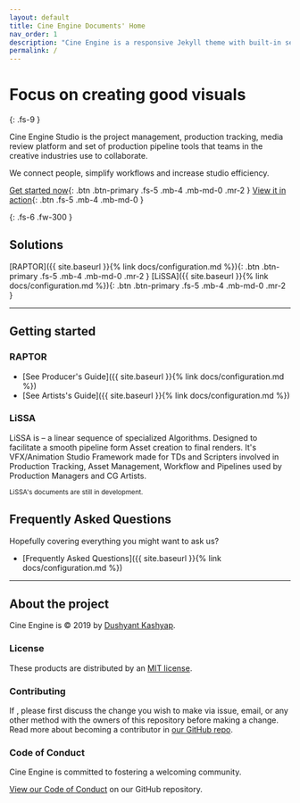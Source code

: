 ```yaml
---
layout: default
title: Cine Engine Documents' Home
nav_order: 1
description: "Cine Engine is a responsive Jekyll theme with built-in search that is easily customizable and hosted on GitHub Pages."
permalink: /
---
```


# Focus on creating good visuals
{: .fs-9 }

Cine Engine Studio is the project management, production tracking, media review platform and set of production pipeline tools that teams in the creative industries use to collaborate. 

We connect people, simplify workflows and increase studio efficiency.

[Get started now](#getting-started){: .btn .btn-primary .fs-5 .mb-4 .mb-md-0 .mr-2 } [View it in action](https://youtube.com/cineengine){: .btn .fs-5 .mb-4 .mb-md-0 }

{: .fs-6 .fw-300 }

## Solutions 

[RAPTOR]({{ site.baseurl }}{% link docs/configuration.md %}){: .btn .btn-primary .fs-5 .mb-4 .mb-md-0 .mr-2 } [LiSSA]({{ site.baseurl }}{% link docs/configuration.md %}){: .btn .btn-primary .fs-5 .mb-4 .mb-md-0 .mr-2 }

---

## Getting started

### RAPTOR


- [See Producer's Guide]({{ site.baseurl }}{% link docs/configuration.md %})
- [See Artists's Guide]({{ site.baseurl }}{% link docs/configuration.md %})

### LiSSA

LiSSA is – a linear sequence of specialized Algorithms. Designed to facilitate a smooth pipeline form Asset creation to final renders. 
It's VFX/Animation Studio Framework made for TDs and Scripters involved in Production Tracking, Asset Management, Workflow and Pipelines used by Production Managers and CG Artists.

<small>LiSSA's documents are still in development. </small>

## Frequently Asked Questions

Hopefully covering everything you might want to ask us?

- [Frequently Asked Questions]({{ site.baseurl }}{% link docs/configuration.md %})

---

## About the project

Cine Engine is &copy; 2019 by [Dushyant Kashyap](http://dushyant.info).

### License

These products are distributed by an [MIT license](https://github.com/pmarsceill/just-the-docs/tree/master/LICENSE.txt).

### Contributing

If , please first discuss the change you wish to make via issue,
email, or any other method with the owners of this repository before making a change. Read more about becoming a contributor in [our GitHub repo](https://github.com/cineengine/cineengine-docs#contributing).

### Code of Conduct

Cine Engine is committed to fostering a welcoming community.

[View our Code of Conduct](https://github.com/cineengine/cineengine-docs/tree/master/CODE_OF_CONDUCT.md) on our GitHub repository.
